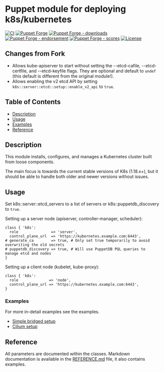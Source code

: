 # Puppet module for deploying k8s/kubernetes

[![CI](https://github.com/voxpupuli/puppet-k8s/actions/workflows/ci.yml/badge.svg)](https://github.com/voxpupuli/puppet-k8s/actions/workflows/ci.yml)
[![Puppet Forge](https://img.shields.io/puppetforge/v/puppet/k8s.svg)](https://forge.puppet.com/puppet/k8s)
[![Puppet Forge - downloads](https://img.shields.io/puppetforge/dt/puppet/k8s.svg)](https://forge.puppet.com/puppet/k8s)
[![Puppet Forge - endorsement](https://img.shields.io/puppetforge/e/puppet/k8s.svg)](https://forge.puppet.com/puppet/k8s)
[![Puppet Forge - scores](https://img.shields.io/puppetforge/f/puppet/k8s.svg)](https://forge.puppet.com/puppet/k8s)
[![License](https://img.shields.io/github/license/voxpupuli/puppet-k8s.svg)](https://github.com/voxpupuli/puppet-k8s/blob/master/LICENSE)

## Changes from Fork

- Allows kube-apiserver to start without setting the --etcd-cafile, --etcd-certfile, and --etcd-keyfile flags.
They are optional and default to `undef` (this default is different from the original module!).
- Allows enabling the v2 etcd API by setting `k8s::server::etcd::setup::enable_v2_api` to `true`.

## Table of Contents

- [Description](#description)
- [Usage](#usage)
- [Examples](#examples)
- [Reference](#reference)

## Description

This module installs, configures, and manages a Kubernetes cluster built from
loose components.

The main focus is towards the current stable versions of K8s (1.18.x+), but it
should be able to handle both older and newer versions without issues.

## Usage

Set k8s::server::etcd_servers to a list of servers or k8s::puppetdb_discovery to `true`.

Setting up a server node (apiserver, controller-manager, scheduler):

```puppet
class { 'k8s':
  role               => 'server',
  control_plane_url  => 'https://kubernetes.example.com:6443',
# generate_ca        => true, # Only set true temporarily to avoid overwriting the old secrets
# puppetdb_discovery => true, # Will use PuppetDB PQL queries to manage etcd and nodes
}
```

Setting up a client node (kubelet, kube-proxy):

```puppet
class { 'k8s':
  role              => 'node',
  control_plane_url => 'https://kubernetes.example.com:6443',
}
```

### Examples

For more in-detail examples see the examples.

- [Simple bridged setup](examples/simple_setup/Readme.md)
- [Cilium setup](examples/cilium/Readme.md)

## Reference

All parameters are documented within the classes. Markdown documentation is available in the [REFERENCE.md](REFERENCE.md) file, it also contains examples.
